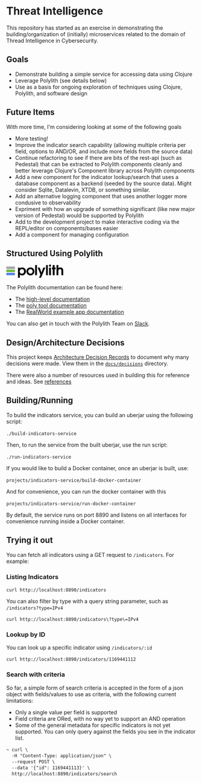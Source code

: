 # Threat Intelligence

This repository has started as an exercise in demonstrating the building/organization of (initially) microservices related to the domain of Thread Intelligence in Cybersecurity.  

## Goals

* Demonstrate building a simple service for accessing data using Clojure
* Leverage Polylith (see details below)
* Use as a basis for ongoing exploration of techniques using Clojure, Polylith, and software design

## Future Items

With more time, I'm considering looking at some of the following goals

* More testing!
* Improve the indicator search capability (allowing multiple criteria per field, options to AND/OR, and include more fields from the source data)
* Continue refactoring to see if there are bits of the rest-api (such as Pedestal) that can be extracted to Polylith components cleanly and better leverage Clojure's Component library across Polylith components
* Add a new component for the indicator lookup/search that uses a database component as a backend (seeded by the source data). Might consider Sqlite, Datalevin, XTDB, or something similar. 
* Add an alternative logging component that uses another logger more condusive to observability
* Expriment with how an upgrade of something significant (like new major version of Pedestal) would be supported by Polylith
* Add to the development project to make interactive coding via the REPL/editor on components/bases easier 
* Add a component for managing configuration

## Structured Using Polylith

<img src="logo.png" width="30%" alt="Polylith" id="logo">

The Polylith documentation can be found here:

- The [high-level documentation](https://polylith.gitbook.io/polylith)
- The [poly tool documentation](https://cljdoc.org/d/polylith/clj-poly/CURRENT)
- The [RealWorld example app documentation](https://github.com/furkan3ayraktar/clojure-polylith-realworld-example-app)

You can also get in touch with the Polylith Team on [Slack](https://clojurians.slack.com/archives/C013B7MQHJQ).

## Design/Architecture Decisions

This project keeps [Architecture Decision Records](https://adr.github.io) to document why many decisions were made. View them in the [`docs/decisions`](docs/decisions/) directory.

There were also a number of resources used in building this for reference and ideas.  See [references](/references.md)

## Building/Running

To build the indicators service, you can build an uberjar using the following script:

`./build-indicators-service`

Then, to run the service from the built uberjar, use the run script:

`./run-indicators-service`

If you would like to build a Docker container, once an uberjar is built, use:

`projects/indicators-service/build-docker-container`

And for convenience, you can run the docker container with this

`projects/indicators-service/run-docker-container`

By default, the service runs on port 8890 and listens on all interfaces for convenience running inside a Docker container.

## Trying it out

You can fetch all indicators using  a GET request to `/indicators`.  For example:

### Listing Indicators
```
curl http://localhost:8890/indicators
```

You can also filter by type with a query string parameter, such as `/indicators?type=IPv4`

```
curl http://localhost:8890/indicators\?type\=IPv4
```

### Lookup by ID

You can look up a specific indicator using `/indicators/:id`

```
curl http://localhost:8890/indicators/1169441112
```

### Search with criteria

So far, a simple form of search criteria is accepted in the form of a json object with fields/values to use as criteria, with the following current limitations:

* Only a single value per field is supported
* Field criteria are ORed, with no way yet to support an AND operation
* Some of the general metadata for specific indicators is not yet supported. You can only query against the fields you see in the indicator list.

```
~ curl \
  -H "Content-Type: application/json" \
  --request POST \
  --data '{"id": 1169441113}' \
  http://localhost:8890/indicators/search
```
